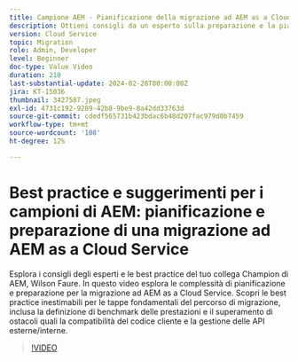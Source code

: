 ```yaml
---
title: Campione AEM - Pianificazione della migrazione ad AEM as a Cloud Service
description: Ottieni consigli da un esperto sulla preparazione e la pianificazione della migrazione ad AEM as a Cloud Service dal campione AEM Wilson Faure.
version: Cloud Service
topic: Migration
role: Admin, Developer
level: Beginner
doc-type: Value Video
duration: 210
last-substantial-update: 2024-02-28T00:00:00Z
jira: KT-15036
thumbnail: 3427587.jpeg
exl-id: 4731c192-9289-42b8-9be9-8a42dd33763d
source-git-commit: cdedf565731b423bdac6b48d207fac979d0b7459
workflow-type: tm+mt
source-wordcount: '108'
ht-degree: 12%

---
```


# Best practice e suggerimenti per i campioni di AEM: pianificazione e preparazione di una migrazione ad AEM as a Cloud Service

Esplora i consigli degli esperti e le best practice del tuo collega Champion di AEM, Wilson Faure. In questo video esplora le complessità di pianificazione e preparazione per la migrazione ad AEM as a Cloud Service. Scopri le best practice inestimabili per le tappe fondamentali del percorso di migrazione, inclusa la definizione di benchmark delle prestazioni e il superamento di ostacoli quali la compatibilità del codice cliente e la gestione delle API esterne/interne.

>[!VIDEO](https://video.tv.adobe.com/v/3427587/?learn=on)
